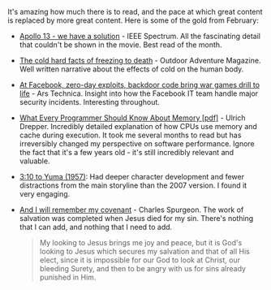 <!--
.. title: Words and Pictures - Feb
.. slug: words-and-pictures-feb
.. date: 2013/03/04 17:58:12
.. spellcheck_exceptions: storyline,Ulrich,Ars,CPUs,Drepper,Facebook,IEEE,Spurgeon,Technica,pdf
.. tags: Reading
.. link: 
.. description: 
-->


It's amazing how much there is to read, and the pace at which great content is replaced by more great content. Here is some of the gold from February:

-   [Apollo 13 - we have a solution](http://spectrum.ieee.org/aerospace/space-flight/apollo-13-we-have-a-solution) - IEEE Spectrum. All the fascinating detail that couldn't be shown in the movie. Best read of the month.
-   [The cold hard facts of freezing to death](http://www.outsideonline.com/outdoor-adventure/As-Freezing-Persons-Recollect-the-Snow--First-Chill--Then-Stupor--Then-the-Letting-Go.html?page=all) - Outdoor Adventure Magazine. Well written narrative about the effects of cold on the human body.
-   [At Facebook, zero-day exploits, backdoor code bring war games drill to life](http://arstechnica.com/security/2013/02/at-facebook-zero-day-exploits-backdoor-code-bring-war-games-drill-to-life/) - Ars Technica. Insight into how the Facebook IT team handle major security incidents. Interesting throughout.
-   [What Every Programmer Should Know About Memory [pdf]](http://www.akkadia.org/drepper/cpumemory.pdf) - Ulrich Drepper. Incredibly detailed explanation of how CPUs use memory and cache during execution. It took me several months to read but has irreversibly changed my perspective on software performance. Ignore the fact that it's a few years old - it's still incredibly relevant and valuable.
-   [3:10 to Yuma (1957)](http://www.imdb.com/title/tt0050086/): Had deeper character development and fewer distractions from the main storyline than the 2007 version. I found it very engaging.
-   [And I will remember my covenant](http://www.heartlight.org/spurgeon/0813-pm.html) - Charles Spurgeon. The work of salvation was completed when Jesus died for my sin. There's nothing that I can add, and nothing that I need to add.

    > My looking to Jesus brings me joy and peace, but it is God's looking to Jesus which secures my salvation and that of all His elect, since it is impossible for our God to look at Christ, our bleeding Surety, and then to be angry with us for sins already punished in Him.


